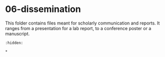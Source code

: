 # 06-dissemination

This folder contains files meant for scholarly communication and reports. It ranges from a presentation for a lab report, to a conference poster or a manuscript.

```{toctree}
:hidden:

*
```
